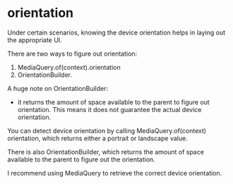 # orientation

Under certain scenarios, knowing the device orientation helps in laying out the appropriate UI.


There are two ways to figure out orientation:

1. MediaQuery.of(context).orientation 
2. Orientation­Builder.

A huge note on OrientationBuilder: 
 - it returns the amount of space available to the parent to figure out orientation. This means it does not guarantee the actual device orientation.

You can detect device orientation by calling MediaQuery.of(context) orientation, which returns either a portrait or landscape value. 

There is also OrientationBuilder, which returns the amount of space available to the parent to figure out the orientation. 

I recommend using MediaQuery to retrieve the correct device orientation.